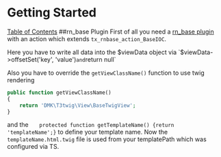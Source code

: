 # Getting Started
[Table of Contents](../index.md)
##rn_base Plugin
First of all you need a [rn_base plugin](https://github.com/digedag/rn_base/blob/master/Documentation/fe_plugins.md) with an action which extends `tx_rnbase_action_BaseIOC`.

Here you have to write all data into the $viewData object via `$viewData->offsetSet('key', 'value')` and `return null`

Also you have to override the `getViewClassName()` function to use twig rendering
```php
public function getViewClassName()
{
    return 'DMK\T3twig\View\BaseTwigView';
}
```
and the `	protected function getTemplateName() {return 'templateName';}` to define your template name. Now the `templateName.html.twig` file is used from your templatePath which was configured via TS.